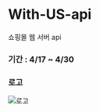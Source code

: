 # With-US-api
쇼핑몰 웹 서버 api

### 기간 : 4/17 ~ 4/30

### 로고
![로고](https://user-images.githubusercontent.com/31653025/79524897-96b63b00-809c-11ea-8c83-9c65ff4af7a6.png)

